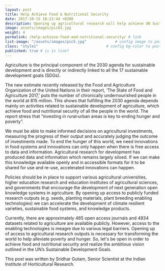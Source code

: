 ```yaml
---
layout: post
title: Help Achieve Food & Nutritional Security
date: 2017-10-15 18:22:44 +0200
description: Opening up agricultural research will help achieve UN Sustainable Development Goals related to poverty & hunger.
image: assets/images/pic03.jpg
weight: 4
permalink: /help-achieve-food-and-nutritional-security/ # link
list-image: "/assets/images/pic5.jpg"             # config image to post list card (1..6)
class: "style1"                               # config bg-color to post list card (1..6)
published: true # is is live?
---
```


Agriculture is the principal component of the 2030 agenda for sustainable development and is directly or indirectly linked to all the 17 sustainable development goals (SDGs).

The new estimate recently released by the Food and Agriculture Organization of the United Nations in their report, ‘The State of Food and Agriculture 2017,’ puts the number of chronically undernourished people in the world at 815 million. This shows that fulfilling the 2030 agenda depends mainly on activities related to sustainable development of agriculture, which achieve food and nutritional security of all the people in the world. The report stress that “investing in rural‑urban areas is key to ending hunger and poverty”.

We must be able to make informed decisions on agricultural investments, measuring the progress of their output and accurately judging the outcome of investments made. To end the hunger of this world, we need innovations in food systems and innovations can only happen when there is free access to data and information. Agricultural research for development has produced data and information which remains largely siloed. If we can make this knowledge available openly and in accessible formats for it to be shared for use and re-use, accelerated innovations can happen.  

Policies should be in place to support various agricultural universities, higher education research and education institutes of agricultural sciences, and governments that encourage the development of next generation open knowledge systems in agriculture. By opening up access to publicly funded research outputs (e.g. seeds, planting materials, plant breeding enabling technologies) we can accelerate the development of climate resilient varieties, sustainable food systems, and knowledge products.

Currently, there are approximately 465 open access journals and 4834 datasets related to agriculture are available publicly. However, access to the enabling technologies is meagre due to various legal barriers. Opening up of access to agricultural research outputs is necessary for transforming the world to help alleviate poverty and hunger. So, let's be open in order to achieve food and nutritional security and realize the ambitious vision outlined in the UN’s Sustainable Development Goals.

This post was written by Sridhar Gutam, Senior Scientist at the Indian Institute of Horticultural Research.
